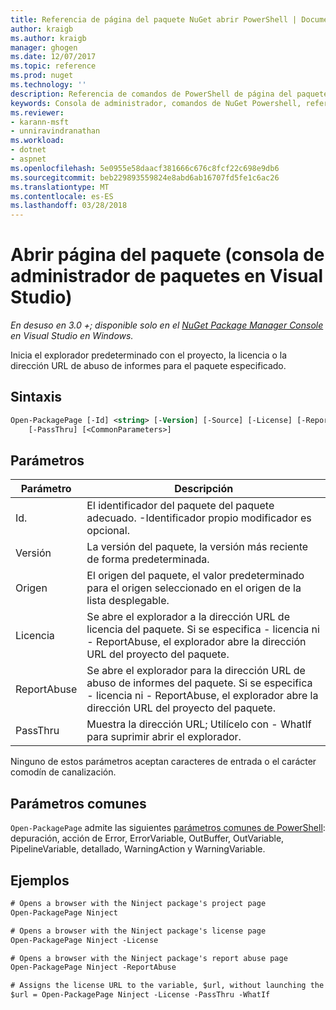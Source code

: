 ```yaml
---
title: Referencia de página del paquete NuGet abrir PowerShell | Documentos de Microsoft
author: kraigb
ms.author: kraigb
manager: ghogen
ms.date: 12/07/2017
ms.topic: reference
ms.prod: nuget
ms.technology: ''
description: Referencia de comandos de PowerShell de página del paquete abierto en la consola de administrador de paquetes de NuGet en Visual Studio.
keywords: Consola de administrador, comandos de NuGet Powershell, referencia de NuGet Powershell, Abrir página del paquete del paquete NuGet
ms.reviewer:
- karann-msft
- unniravindranathan
ms.workload:
- dotnet
- aspnet
ms.openlocfilehash: 5e0955e58daacf381666c676c8fcf22c698e9db6
ms.sourcegitcommit: beb229893559824e8abd6ab16707fd5fe1c6ac26
ms.translationtype: MT
ms.contentlocale: es-ES
ms.lasthandoff: 03/28/2018
---
```

# <a name="open-packagepage-package-manager-console-in-visual-studio"></a>Abrir página del paquete (consola de administrador de paquetes en Visual Studio)

*En desuso en 3.0 +; disponible solo en el [NuGet Package Manager Console](package-manager-console.md) en Visual Studio en Windows.*

Inicia el explorador predeterminado con el proyecto, la licencia o la dirección URL de abuso de informes para el paquete especificado.

## <a name="syntax"></a>Sintaxis

```ps
Open-PackagePage [-Id] <string> [-Version] [-Source] [-License] [-ReportAbuse]
    [-PassThru] [<CommonParameters>]
```

## <a name="parameters"></a>Parámetros

| Parámetro | Descripción |
| --- | --- |
| Id. | El identificador del paquete del paquete adecuado. -Identificador propio modificador es opcional. |
| Versión | La versión del paquete, la versión más reciente de forma predeterminada. |
| Origen | El origen del paquete, el valor predeterminado para el origen seleccionado en el origen de la lista desplegable. |
| Licencia | Se abre el explorador a la dirección URL de licencia del paquete. Si se especifica - licencia ni - ReportAbuse, el explorador abre la dirección URL del proyecto del paquete. |
| ReportAbuse | Se abre el explorador para la dirección URL de abuso de informes del paquete. Si se especifica - licencia ni - ReportAbuse, el explorador abre la dirección URL del proyecto del paquete. |
| PassThru | Muestra la dirección URL; Utilícelo con - WhatIf para suprimir abrir el explorador. |

Ninguno de estos parámetros aceptan caracteres de entrada o el carácter comodín de canalización.

## <a name="common-parameters"></a>Parámetros comunes

`Open-PackagePage` admite las siguientes [parámetros comunes de PowerShell](http://go.microsoft.com/fwlink/?LinkID=113216): depuración, acción de Error, ErrorVariable, OutBuffer, OutVariable, PipelineVariable, detallado, WarningAction y WarningVariable.

## <a name="examples"></a>Ejemplos

```ps
# Opens a browser with the Ninject package's project page
Open-PackagePage Ninject

# Opens a browser with the Ninject package's license page
Open-PackagePage Ninject -License

# Opens a browser with the Ninject package's report abuse page  
Open-PackagePage Ninject -ReportAbuse

# Assigns the license URL to the variable, $url, without launching the browser
$url = Open-PackagePage Ninject -License -PassThru -WhatIf
```